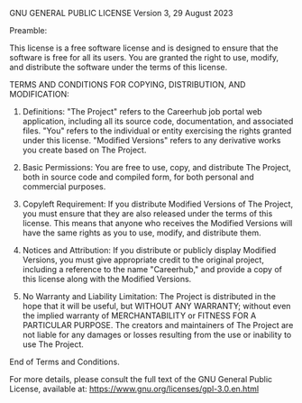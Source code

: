 GNU GENERAL PUBLIC LICENSE
Version 3, 29 August 2023

Preamble:

This license is a free software license and is designed to ensure that the software is free for all its users. You are granted the right to use, modify, and distribute the software under the terms of this license.

TERMS AND CONDITIONS FOR COPYING, DISTRIBUTION, AND MODIFICATION:

1. Definitions:
   "The Project" refers to the Careerhub job portal web application, including all its source code, documentation, and associated files.
   "You" refers to the individual or entity exercising the rights granted under this license.
   "Modified Versions" refers to any derivative works you create based on The Project.

2. Basic Permissions:
   You are free to use, copy, and distribute The Project, both in source code and compiled form, for both personal and commercial purposes.
   
3. Copyleft Requirement:
   If you distribute Modified Versions of The Project, you must ensure that they are also released under the terms of this license. This means that anyone who receives the Modified Versions will have the same rights as you to use, modify, and distribute them.

4. Notices and Attribution:
   If you distribute or publicly display Modified Versions, you must give appropriate credit to the original project, including a reference to the name "Careerhub," and provide a copy of this license along with the Modified Versions.

5. No Warranty and Liability Limitation:
   The Project is distributed in the hope that it will be useful, but WITHOUT ANY WARRANTY; without even the implied warranty of MERCHANTABILITY or FITNESS FOR A PARTICULAR PURPOSE. The creators and maintainers of The Project are not liable for any damages or losses resulting from the use or inability to use The Project.

End of Terms and Conditions.

For more details, please consult the full text of the GNU General Public License, available at:
https://www.gnu.org/licenses/gpl-3.0.en.html

